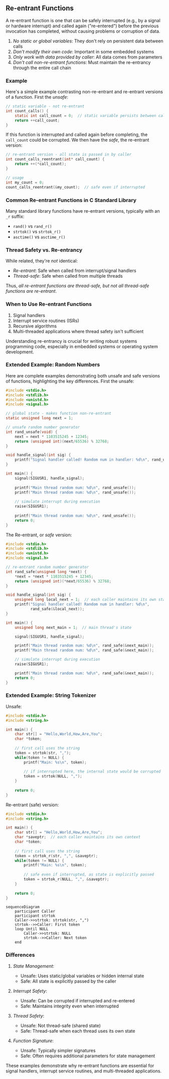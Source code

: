 
## Re-entrant Functions

A re-entrant function is one that can be safely interrupted (e.g., by a signal or
hardware interrupt) and called again ("re-entered") before the previous invocation
has completed, without causing problems or corruption of data.

1. *No static or global variables*: They don't rely on persistent data
   between calls
2. *Don't modify their own code*: Important in some embedded systems
3. *Only work with data provided by caller*: All data comes from parameters
4. *Don't call non-re-entrant functions*: Must maintain the re-entrancy
   through the entire call chain


### Example

Here's a simple example contrasting non-re-entrant and re-entrant versions
of a function. First the *unsafe*:

```c
// static variable - not re-entrant
int count_calls() {
    static int call_count = 0;  // static variable persists between calls
    return ++call_count;
}
```

If this function is interrupted and called again before completing, the `call_count`
could be corrupted. We then have the *safe*, the re-entrant version:

```c
// re-entrant version - all state is passed in by caller
int count_calls_reentrant(int* call_count) {
    return ++(*call_count);
}

// usage
int my_count = 0;
count_calls_reentrant(&my_count);  // safe even if interrupted
```


### Common Re-entrant Functions in C Standard Library

Many standard library functions have re-entrant versions, typically with an `_r` suffix:

- `rand()` vs `rand_r()`
- `strtok()` vs `strtok_r()`
- `asctime()` vs `asctime_r()`


### Thread Safety vs. Re-entrancy

While related, they're *not* identical:
- *Re-entrant*: Safe when called from interrupt/signal handlers
- *Thread-safe*: Safe when called from multiple threads

Thus, *all re-entrant functions are thread-safe, but not all thread-safe functions are re-entrant*.


### When to Use Re-entrant Functions

1. Signal handlers
2. Interrupt service routines (ISRs)
3. Recursive algorithms
4. Multi-threaded applications where thread safety isn't sufficient

Understanding re-entrancy is crucial for writing robust systems programming code,
especially in embedded systems or operating system development.


### Extended Example: Random Numbers

Here are complete examples demonstrating both unsafe and safe versions of functions,
highlighting the key differences. First the unsafe:


```c
#include <stdio.h>
#include <stdlib.h>
#include <unistd.h>
#include <signal.h>

// global state - makes function non-re-entrant
static unsigned long next = 1;

// unsafe random number generator
int rand_unsafe(void) {
    next = next * 1103515245 + 12345;
    return (unsigned int)(next/65536) % 32768;
}

void handle_signal(int sig) {
    printf("Signal handler called! Random num in handler: %d\n", rand_unsafe());
}

int main() {
    signal(SIGUSR1, handle_signal);
    
    printf("Main thread random num: %d\n", rand_unsafe());
    printf("Main thread random num: %d\n", rand_unsafe());
    
    // simulate interrupt during execution
    raise(SIGUSR1);
    
    printf("Main thread random num: %d\n", rand_unsafe());
    return 0;
}
```

The Re-entrant, or *safe* version:

```c
#include <stdio.h>
#include <stdlib.h>
#include <unistd.h>
#include <signal.h>

// re-entrant random number generator
int rand_safe(unsigned long *next) {
    *next = *next * 1103515245 + 12345;
    return (unsigned int)(*next/65536) % 32768;
}

void handle_signal(int sig) {
    unsigned long local_next = 1;  // each caller maintains its own state
    printf("Signal handler called! Random num in handler: %d\n", 
           rand_safe(&local_next));
}

int main() {
    unsigned long next_main = 1;  // main thread's state

    signal(SIGUSR1, handle_signal);

    printf("Main thread random num: %d\n", rand_safe(&next_main));
    printf("Main thread random num: %d\n", rand_safe(&next_main));

    // simulate interrupt during execution
    raise(SIGUSR1);

    printf("Main thread random num: %d\n", rand_safe(&next_main));
    return 0;
}
```

### Extended Example: String Tokenizer

Unsafe:

```c
#include <stdio.h>
#include <string.h>

int main() {
    char str[] = "Hello,World,How,Are,You";
    char *token;
    
    // first call uses the string
    token = strtok(str, ",");
    while(token != NULL) {
        printf("Main: %s\n", token);
        
        // if interrupted here, the internal state would be corrupted
        token = strtok(NULL, ",");
    }
    
    return 0;
}
```

Re-entrant (safe) version:

```c
#include <stdio.h>
#include <string.h>

int main() {
    char str[] = "Hello,World,How,Are,You";
    char *saveptr;  // each caller maintains its own context
    char *token;
    
    // first call uses the string
    token = strtok_r(str, ",", &saveptr);
    while(token != NULL) {
        printf("Main: %s\n", token);
        
        // safe even if interrupted, as state is explicitly passed
        token = strtok_r(NULL, ",", &saveptr);
    }
    
    return 0;
}
```

```mermaid
sequenceDiagram
    participant Caller
    participant strtok
    Caller->>strtok: strtok(str, ",")
    strtok-->>Caller: First token
    loop Until NULL
        Caller->>strtok: NULL
        strtok-->>Caller: Next token
    end
```


### Differences

1. *State Management*:
   - Unsafe: Uses static/global variables or hidden internal state
   - Safe: All state is explicitly passed by the caller

2. *Interrupt Safety*:
   - Unsafe: Can be corrupted if interrupted and re-entered
   - Safe: Maintains integrity even when interrupted

3. *Thread Safety*:
   - Unsafe: Not thread-safe (shared state)
   - Safe: Thread-safe when each thread uses its own state

4. *Function Signature*:
   - Unsafe: Typically simpler signatures
   - Safe: Often requires additional parameters for state management

These examples demonstrate why re-entrant functions are essential for
signal handlers, interrupt service routines, and multi-threaded applications.

